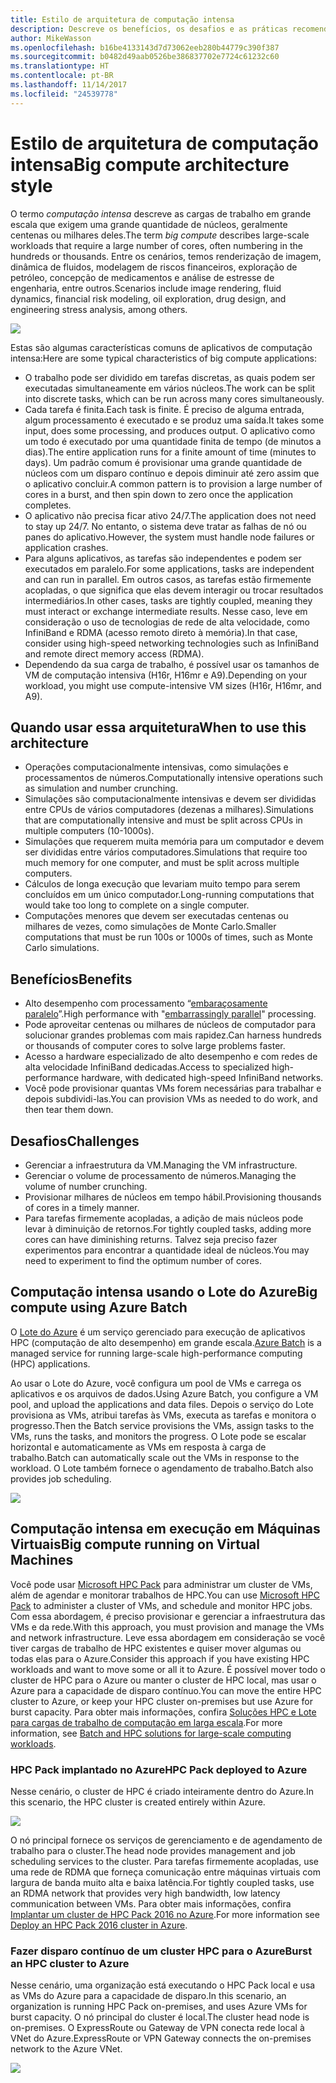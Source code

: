 ```yaml
---
title: Estilo de arquitetura de computação intensa
description: Descreve os benefícios, os desafios e as práticas recomendadas para arquiteturas de computação intensa no Azure
author: MikeWasson
ms.openlocfilehash: b16be4133143d7d73062eeb280b44779c390f387
ms.sourcegitcommit: b0482d49aab0526be386837702e7724c61232c60
ms.translationtype: HT
ms.contentlocale: pt-BR
ms.lasthandoff: 11/14/2017
ms.locfileid: "24539778"
---
```

# <a name="big-compute-architecture-style"></a><span data-ttu-id="6891d-103">Estilo de arquitetura de computação intensa</span><span class="sxs-lookup"><span data-stu-id="6891d-103">Big compute architecture style</span></span>

<span data-ttu-id="6891d-104">O termo *computação intensa* descreve as cargas de trabalho em grande escala que exigem uma grande quantidade de núcleos, geralmente centenas ou milhares deles.</span><span class="sxs-lookup"><span data-stu-id="6891d-104">The term *big compute* describes large-scale workloads that require a large number of cores, often numbering in the hundreds or thousands.</span></span> <span data-ttu-id="6891d-105">Entre os cenários, temos renderização de imagem, dinâmica de fluidos, modelagem de riscos financeiros, exploração de petróleo, concepção de medicamentos e análise de estresse de engenharia, entre outros.</span><span class="sxs-lookup"><span data-stu-id="6891d-105">Scenarios include image rendering, fluid dynamics, financial risk modeling, oil exploration, drug design, and engineering stress analysis, among others.</span></span>

![](./images/big-compute-logical.png)

<span data-ttu-id="6891d-106">Estas são algumas características comuns de aplicativos de computação intensa:</span><span class="sxs-lookup"><span data-stu-id="6891d-106">Here are some typical characteristics of big compute applications:</span></span>

- <span data-ttu-id="6891d-107">O trabalho pode ser dividido em tarefas discretas, as quais podem ser executadas simultaneamente em vários núcleos.</span><span class="sxs-lookup"><span data-stu-id="6891d-107">The work can be split into discrete tasks, which can be run across many cores simultaneously.</span></span>
- <span data-ttu-id="6891d-108">Cada tarefa é finita.</span><span class="sxs-lookup"><span data-stu-id="6891d-108">Each task is finite.</span></span> <span data-ttu-id="6891d-109">É preciso de alguma entrada, algum processamento é executado e se produz uma saída.</span><span class="sxs-lookup"><span data-stu-id="6891d-109">It takes some input, does some processing, and produces output.</span></span> <span data-ttu-id="6891d-110">O aplicativo como um todo é executado por uma quantidade finita de tempo (de minutos a dias).</span><span class="sxs-lookup"><span data-stu-id="6891d-110">The entire application runs for a finite amount of time (minutes to days).</span></span> <span data-ttu-id="6891d-111">Um padrão comum é provisionar uma grande quantidade de núcleos com um disparo contínuo e depois diminuir até zero assim que o aplicativo concluir.</span><span class="sxs-lookup"><span data-stu-id="6891d-111">A common pattern is to provision a large number of cores in a burst, and then spin down to zero once the application completes.</span></span> 
- <span data-ttu-id="6891d-112">O aplicativo não precisa ficar ativo 24/7.</span><span class="sxs-lookup"><span data-stu-id="6891d-112">The application does not need to stay up 24/7.</span></span> <span data-ttu-id="6891d-113">No entanto, o sistema deve tratar as falhas de nó ou panes do aplicativo.</span><span class="sxs-lookup"><span data-stu-id="6891d-113">However, the system must handle node failures or application crashes.</span></span>
- <span data-ttu-id="6891d-114">Para alguns aplicativos, as tarefas são independentes e podem ser executados em paralelo.</span><span class="sxs-lookup"><span data-stu-id="6891d-114">For some applications, tasks are independent and can run in parallel.</span></span> <span data-ttu-id="6891d-115">Em outros casos, as tarefas estão firmemente acopladas, o que significa que elas devem interagir ou trocar resultados intermediários.</span><span class="sxs-lookup"><span data-stu-id="6891d-115">In other cases, tasks are tightly coupled, meaning they must interact or exchange intermediate results.</span></span> <span data-ttu-id="6891d-116">Nesse caso, leve em consideração o uso de tecnologias de rede de alta velocidade, como InfiniBand e RDMA (acesso remoto direto à memória).</span><span class="sxs-lookup"><span data-stu-id="6891d-116">In that case, consider using high-speed networking technologies such as InfiniBand and remote direct memory access (RDMA).</span></span> 
- <span data-ttu-id="6891d-117">Dependendo da sua carga de trabalho, é possível usar os tamanhos de VM de computação intensiva (H16r, H16mr e A9).</span><span class="sxs-lookup"><span data-stu-id="6891d-117">Depending on your workload, you might use compute-intensive VM sizes (H16r, H16mr, and A9).</span></span>

## <a name="when-to-use-this-architecture"></a><span data-ttu-id="6891d-118">Quando usar essa arquitetura</span><span class="sxs-lookup"><span data-stu-id="6891d-118">When to use this architecture</span></span>

- <span data-ttu-id="6891d-119">Operações computacionalmente intensivas, como simulações e processamentos de números.</span><span class="sxs-lookup"><span data-stu-id="6891d-119">Computationally intensive operations such as simulation and number crunching.</span></span>
- <span data-ttu-id="6891d-120">Simulações são computacionalmente intensivas e devem ser divididas entre CPUs de vários computadores (dezenas a milhares).</span><span class="sxs-lookup"><span data-stu-id="6891d-120">Simulations that are computationally intensive and must be split across CPUs in multiple computers (10-1000s).</span></span>
- <span data-ttu-id="6891d-121">Simulações que requerem muita memória para um computador e devem ser divididas entre vários computadores.</span><span class="sxs-lookup"><span data-stu-id="6891d-121">Simulations that require too much memory for one computer, and must be split across multiple computers.</span></span>
- <span data-ttu-id="6891d-122">Cálculos de longa execução que levariam muito tempo para serem concluídos em um único computador.</span><span class="sxs-lookup"><span data-stu-id="6891d-122">Long-running computations that would take too long to complete on a single computer.</span></span>
- <span data-ttu-id="6891d-123">Computações menores que devem ser executadas centenas ou milhares de vezes, como simulações de Monte Carlo.</span><span class="sxs-lookup"><span data-stu-id="6891d-123">Smaller computations that must be run 100s or 1000s of times, such as Monte Carlo simulations.</span></span>

## <a name="benefits"></a><span data-ttu-id="6891d-124">Benefícios</span><span class="sxs-lookup"><span data-stu-id="6891d-124">Benefits</span></span>

- <span data-ttu-id="6891d-125">Alto desempenho com processamento “[embaraçosamente paralelo][embarrassingly-parallel]”.</span><span class="sxs-lookup"><span data-stu-id="6891d-125">High performance with "[embarrassingly parallel][embarrassingly-parallel]" processing.</span></span>
- <span data-ttu-id="6891d-126">Pode aproveitar centenas ou milhares de núcleos de computador para solucionar grandes problemas com mais rapidez.</span><span class="sxs-lookup"><span data-stu-id="6891d-126">Can harness hundreds or thousands of computer cores to solve large problems faster.</span></span>
- <span data-ttu-id="6891d-127">Acesso a hardware especializado de alto desempenho e com redes de alta velocidade InfiniBand dedicadas.</span><span class="sxs-lookup"><span data-stu-id="6891d-127">Access to specialized high-performance hardware, with dedicated high-speed InfiniBand networks.</span></span>
- <span data-ttu-id="6891d-128">Você pode provisionar quantas VMs forem necessárias para trabalhar e depois subdividi-las.</span><span class="sxs-lookup"><span data-stu-id="6891d-128">You can provision VMs as needed to do work, and then tear them down.</span></span> 

## <a name="challenges"></a><span data-ttu-id="6891d-129">Desafios</span><span class="sxs-lookup"><span data-stu-id="6891d-129">Challenges</span></span>

- <span data-ttu-id="6891d-130">Gerenciar a infraestrutura da VM.</span><span class="sxs-lookup"><span data-stu-id="6891d-130">Managing the VM infrastructure.</span></span>
- <span data-ttu-id="6891d-131">Gerenciar o volume de processamento de números.</span><span class="sxs-lookup"><span data-stu-id="6891d-131">Managing the volume of number crunching.</span></span> 
- <span data-ttu-id="6891d-132">Provisionar milhares de núcleos em tempo hábil.</span><span class="sxs-lookup"><span data-stu-id="6891d-132">Provisioning thousands of cores in a timely manner.</span></span>
- <span data-ttu-id="6891d-133">Para tarefas firmemente acopladas, a adição de mais núcleos pode levar à diminuição de retornos.</span><span class="sxs-lookup"><span data-stu-id="6891d-133">For tightly coupled tasks, adding more cores can have diminishing returns.</span></span> <span data-ttu-id="6891d-134">Talvez seja preciso fazer experimentos para encontrar a quantidade ideal de núcleos.</span><span class="sxs-lookup"><span data-stu-id="6891d-134">You may need to experiment to find the optimum number of cores.</span></span>

## <a name="big-compute-using-azure-batch"></a><span data-ttu-id="6891d-135">Computação intensa usando o Lote do Azure</span><span class="sxs-lookup"><span data-stu-id="6891d-135">Big compute using Azure Batch</span></span>

<span data-ttu-id="6891d-136">O [Lote do Azure][batch] é um serviço gerenciado para execução de aplicativos HPC (computação de alto desempenho) em grande escala.</span><span class="sxs-lookup"><span data-stu-id="6891d-136">[Azure Batch][batch] is a managed service for running large-scale high-performance computing (HPC) applications.</span></span>

<span data-ttu-id="6891d-137">Ao usar o Lote do Azure, você configura um pool de VMs e carrega os aplicativos e os arquivos de dados.</span><span class="sxs-lookup"><span data-stu-id="6891d-137">Using Azure Batch, you configure a VM pool, and upload the applications and data files.</span></span> <span data-ttu-id="6891d-138">Depois o serviço do Lote provisiona as VMs, atribui tarefas às VMs, executa as tarefas e monitora o progresso.</span><span class="sxs-lookup"><span data-stu-id="6891d-138">Then the Batch service provisions the VMs, assign tasks to the VMs, runs the tasks, and monitors the progress.</span></span> <span data-ttu-id="6891d-139">O Lote pode se escalar horizontal e automaticamente as VMs em resposta à carga de trabalho.</span><span class="sxs-lookup"><span data-stu-id="6891d-139">Batch can automatically scale out the VMs in response to the workload.</span></span> <span data-ttu-id="6891d-140">O Lote também fornece o agendamento de trabalho.</span><span class="sxs-lookup"><span data-stu-id="6891d-140">Batch also provides job scheduling.</span></span>

![](./images/big-compute-batch.png) 

## <a name="big-compute-running-on-virtual-machines"></a><span data-ttu-id="6891d-141">Computação intensa em execução em Máquinas Virtuais</span><span class="sxs-lookup"><span data-stu-id="6891d-141">Big compute running on Virtual Machines</span></span>

<span data-ttu-id="6891d-142">Você pode usar [Microsoft HPC Pack][hpc-pack] para administrar um cluster de VMs, além de agendar e monitorar trabalhos de HPC.</span><span class="sxs-lookup"><span data-stu-id="6891d-142">You can use [Microsoft HPC Pack][hpc-pack] to administer a cluster of VMs, and schedule and monitor HPC jobs.</span></span> <span data-ttu-id="6891d-143">Com essa abordagem, é preciso provisionar e gerenciar a infraestrutura das VMs e da rede.</span><span class="sxs-lookup"><span data-stu-id="6891d-143">With this approach, you must provision and manage the VMs and network infrastructure.</span></span> <span data-ttu-id="6891d-144">Leve essa abordagem em consideração se você tiver cargas de trabalho de HPC existentes e quiser mover algumas ou todas elas para o Azure.</span><span class="sxs-lookup"><span data-stu-id="6891d-144">Consider this approach if you have existing HPC workloads and want to move some or all it to Azure.</span></span> <span data-ttu-id="6891d-145">É possível mover todo o cluster de HPC para o Azure ou manter o cluster de HPC local, mas usar o Azure para a capacidade de disparo contínuo.</span><span class="sxs-lookup"><span data-stu-id="6891d-145">You can move the entire HPC cluster to Azure, or keep your HPC cluster on-premises but use Azure for burst capacity.</span></span> <span data-ttu-id="6891d-146">Para obter mais informações, confira [Soluções HPC e Lote para cargas de trabalho de computação em larga escala][batch-hpc-solutions].</span><span class="sxs-lookup"><span data-stu-id="6891d-146">For more information, see [Batch and HPC solutions for large-scale computing workloads][batch-hpc-solutions].</span></span>

### <a name="hpc-pack-deployed-to-azure"></a><span data-ttu-id="6891d-147">HPC Pack implantado no Azure</span><span class="sxs-lookup"><span data-stu-id="6891d-147">HPC Pack deployed to Azure</span></span>

<span data-ttu-id="6891d-148">Nesse cenário, o cluster de HPC é criado inteiramente dentro do Azure.</span><span class="sxs-lookup"><span data-stu-id="6891d-148">In this scenario, the HPC cluster is created entirely within Azure.</span></span>

![](./images/big-compute-iaas.png) 
 
<span data-ttu-id="6891d-149">O nó principal fornece os serviços de gerenciamento e de agendamento de trabalho para o cluster.</span><span class="sxs-lookup"><span data-stu-id="6891d-149">The head node provides management and job scheduling services to the cluster.</span></span> <span data-ttu-id="6891d-150">Para tarefas firmemente acopladas, use uma rede de RDMA que forneça comunicação entre máquinas virtuais com largura de banda muito alta e baixa latência.</span><span class="sxs-lookup"><span data-stu-id="6891d-150">For tightly coupled tasks, use an RDMA network that provides very high bandwidth, low latency communication between VMs.</span></span> <span data-ttu-id="6891d-151">Para obter mais informações, confira [Implantar um cluster de HPC Pack 2016 no Azure][deploy-hpc-azure].</span><span class="sxs-lookup"><span data-stu-id="6891d-151">For more information see [Deploy an HPC Pack 2016 cluster in Azure][deploy-hpc-azure].</span></span>

### <a name="burst-an-hpc-cluster-to-azure"></a><span data-ttu-id="6891d-152">Fazer disparo contínuo de um cluster HPC para o Azure</span><span class="sxs-lookup"><span data-stu-id="6891d-152">Burst an HPC cluster to Azure</span></span>

<span data-ttu-id="6891d-153">Nesse cenário, uma organização está executando o HPC Pack local e usa as VMs do Azure para a capacidade de disparo.</span><span class="sxs-lookup"><span data-stu-id="6891d-153">In this scenario, an organization is running HPC Pack on-premises, and uses Azure VMs for burst capacity.</span></span> <span data-ttu-id="6891d-154">O nó principal do cluster é local.</span><span class="sxs-lookup"><span data-stu-id="6891d-154">The cluster head node is on-premises.</span></span> <span data-ttu-id="6891d-155">O ExpressRoute ou Gateway de VPN conecta rede local à VNet do Azure.</span><span class="sxs-lookup"><span data-stu-id="6891d-155">ExpressRoute or VPN Gateway connects the on-premises network to the Azure VNet.</span></span>

![](./images/big-compute-hybrid.png) 


[batch]: /azure/batch/
[batch-hpc-solutions]: /azure/batch/batch-hpc-solutions
[deploy-hpc-azure]: /azure/virtual-machines/windows/hpcpack-2016-cluster
[embarrassingly-parallel]: https://en.wikipedia.org/wiki/Embarrassingly_parallel
[hpc-pack]: https://technet.microsoft.com/library/cc514029

 
